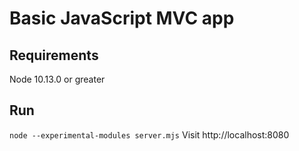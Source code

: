 # Basic JavaScript MVC app

## Requirements
Node 10.13.0 or greater

## Run
`node --experimental-modules server.mjs`
Visit http://localhost:8080
